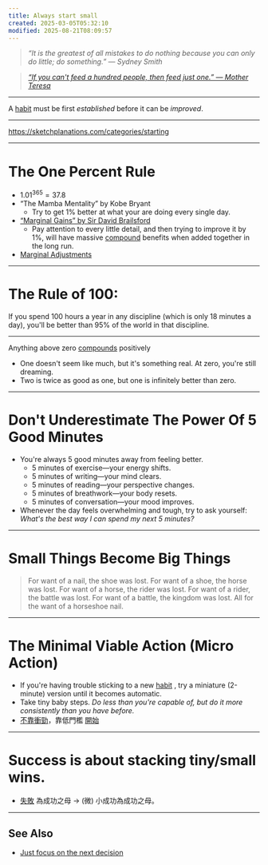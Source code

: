 ```yaml
---
title: Always start small
created: 2025-03-05T05:32:10
modified: 2025-08-21T08:09:57
---
```


> _“It is the greatest of all mistakes to do nothing because you can only do little; do something.” — Sydney Smith_

> _[“If you can't feed a hundred people, then feed just one.” — Mother Teresa](https://www.brainyquote.com/quotes/mother_teresa_105649)_

---

A [habit](be-a-habit-and-routine-machine.md) must be first _established_ before it can be _improved_.

---

<https://sketchplanations.com/categories/starting>

---

# The One Percent Rule

* $1.01^{365} = 37.8$
* “The Mamba Mentality” by Kobe Bryant
	* Try to get 1% better at what your are doing every single day.
* [“Marginal Gains” by Sir David Brailsford](https://www.youtube.com/watch?v=THNBIQenywc)
	* Pay attention to every little detail, and then trying to improve it by 1%, will have massive [compound](The%20Compounding%20Effect.md) benefits when added together in the long run.
* [Marginal Adjustments](https://youtu.be/TQMbvJNRpLE)

---

# The Rule of 100:

If you spend 100 hours a year in any discipline (which is only 18 minutes a day), you'll be better than 95% of the world in that discipline.

---

Anything above zero [compounds](The%20Compounding%20Effect.md) positively

* One doesn't seem like much, but it's something real. At zero, you're still dreaming.
* Two is twice as good as one, but one is infinitely better than zero.

---

# Don't Underestimate The Power Of 5 Good Minutes

* You're always 5 good minutes away from feeling better.
	* 5 minutes of exercise—your energy shifts. 
	* 5 minutes of writing—your mind clears. 
	* 5 minutes of reading—your perspective changes. 
	* 5 minutes of breathwork—your body resets. 
	* 5 minutes of conversation—your mood improves.
* Whenever the day feels overwhelming and tough, try to ask yourself: _What's the best way I can spend my next 5 minutes?_

---

# Small Things Become Big Things

> For want of a nail, the shoe was lost.
> For want of a shoe, the horse was lost.
> For want of a horse, the rider was lost.
> For want of a rider, the battle was lost.
> For want of a battle, the kingdom was lost.
> All for the want of a horseshoe nail.

---

# The Minimal Viable Action (Micro Action)

* If you're having trouble sticking to a new [habit](be-a-habit-and-routine-machine.md) , try a miniature (2-minute) version until it becomes automatic.
* Take tiny baby steps. _Do less than you're capable of, but do it more consistently than you have before._
* [不靠衝勁](Do%20not%20use%20your%20willpower%20unless%20you%20absolutely%20have%20to.md)，靠低門檻 [開始](Just%20getting%20started.md)

---

# Success is about stacking tiny/small wins.

* [失敗](Failing%20forward%20turns%20setbacks%20into%20stepping%20stones.md) 為成功之母 → (微) 小成功為成功之母。

---

## See Also

* [Just focus on the next decision](just-focus-on-the-next-decision.md)
